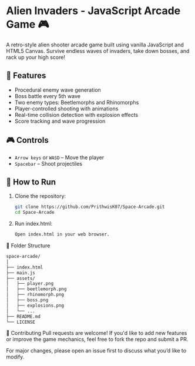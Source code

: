 # Alien Invaders - JavaScript Arcade Game 🎮

A retro-style alien shooter arcade game built using vanilla JavaScript and HTML5 Canvas. Survive endless waves of invaders, take down bosses, and rack up your high score!

## 🚀 Features
- Procedural enemy wave generation
- Boss battle every 5th wave
- Two enemy types: Beetlemorphs and Rhinomorphs
- Player-controlled shooting with animations
- Real-time collision detection with explosion effects
- Score tracking and wave progression

## 🎮 Controls
- `Arrow keys` or `WASD` – Move the player
- `Spacebar` – Shoot projectiles

## 🔧 How to Run
1. Clone the repository:
   ```bash
   git clone https://github.com/PrithwisK07/Space-Arcade.git
   cd Space-Arcade
2. Run index.html:
   ```bash
   Open index.html in your web browser.

💾 Folder Structure

```bash
space-arcade/
│
├── index.html
├── main.js
├── assets/
│   ├── player.png
│   ├── beetlemorph.png
│   ├── rhinomorph.png
│   ├── boss.png
│   ├── explosions.png
│   └── ...
├── README.md
└── LICENSE
```

🙌 Contributing
Pull requests are welcome! If you'd like to add new features or improve the game mechanics, feel free to fork the repo and submit a PR.

For major changes, please open an issue first to discuss what you’d like to modify.
